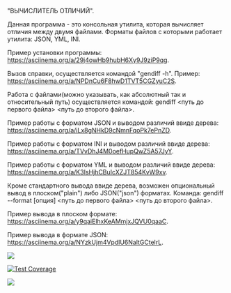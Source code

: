 "ВЫЧИСЛИТЕЛЬ ОТЛИЧИЙ".

Данная программа - это консольная утилита, которая вычисляет отличия между двумя файлами. Форматы файлов с которыми работает утилита: JSON, YML, INI.

Пример установки программы: https://asciinema.org/a/29j4owHb9hubH6Xy9J9ziP9qg.

Вызов справки, осуществляется командой "gendiff -h". Пример: https://asciinema.org/a/NPDnCu6F8hwD1TVT5CGZyuC2S.

Работа с файлами(можно указывать, как абсолютный так и относительный путь) осуществляется командой: gendiff <путь до первого файла> <путь до второго файла>.

Пример работы с форматом JSON и выводом различий ввиде дерева: https://asciinema.org/a/iLx8gNHkD9cNmnFqoPk7ePnZD.

Пример работы с форматом INI и выводом различий ввиде дерева: https://asciinema.org/a/TVvDhJ4M0oefHupQwZ5A57JyY.

Пример работы с форматом YML и выводом различий ввиде дерева: https://asciinema.org/a/K3IsHjhCBuIcXZJT854KvW9xv.

Кроме стандартного вывода ввиде дерева, возможен опциональный вывод в плоском("plain") либо JSON("json") форматах. Команда: gendiff --format [опция] <путь до первого файла> <путь до второго файла>.

Пример вывода в плоском формате: https://asciinema.org/a/y9qaiElhxKeAMmjxJQVU0qaaC.

Пример вывода в формате JSON: https://asciinema.org/a/NYzkUjm4VpdlU6NaltGCtelrL.

<a href="https://codeclimate.com/github/Taratonof/frontend-project-lvl2/maintainability"><img src="https://api.codeclimate.com/v1/badges/8ea662353481a59949da/maintainability" /></a>

[![Test Coverage](https://api.codeclimate.com/v1/badges/8ea662353481a59949da/test_coverage)](https://codeclimate.com/github/Taratonof/frontend-project-lvl2/test_coverage)

<a href="https://travis-ci.org/Taratonof/frontend-project-lvl2"><img src="https://travis-ci.org/Taratonof/frontend-project-lvl2.svg?branch=master"></a>
